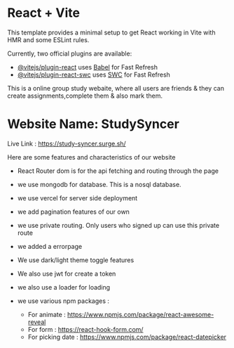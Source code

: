 # React + Vite

This template provides a minimal setup to get React working in Vite with HMR and some ESLint rules.

Currently, two official plugins are available:

- [@vitejs/plugin-react](https://github.com/vitejs/vite-plugin-react/blob/main/packages/plugin-react/README.md) uses [Babel](https://babeljs.io/) for Fast Refresh
- [@vitejs/plugin-react-swc](https://github.com/vitejs/vite-plugin-react-swc) uses [SWC](https://swc.rs/) for Fast Refresh

This is a online group study webaite, where all users are friends & they can create assignments,complete them & also mark them.

# Website Name: StudySyncer

Live Link : https://study-syncer.surge.sh/

Here are some features and characteristics of our website

* React Router dom  is for the api fetching and routing through the page

* we use mongodb for database. This is a nosql database.

* we use vercel for server side deployment

* we add pagination features of our own

* we use private routing. Only users who signed up can use this private route

* we added a errorpage

* We use dark/light theme toggle features

* We also use jwt for create a token

* we also use a loader for loading

* we use various npm packages :
  * For animate : https://www.npmjs.com/package/react-awesome-reveal
  * For form : https://react-hook-form.com/
  * For picking date : https://www.npmjs.com/package/react-datepicker

